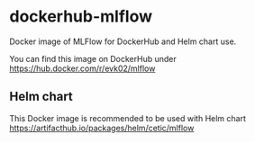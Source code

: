 # dockerhub-mlflow
Docker image of MLFlow for DockerHub and Helm chart use.

You can find this image on DockerHub under https://hub.docker.com/r/evk02/mlflow


## Helm chart

This Docker image is recommended to be used with Helm chart https://artifacthub.io/packages/helm/cetic/mlflow
